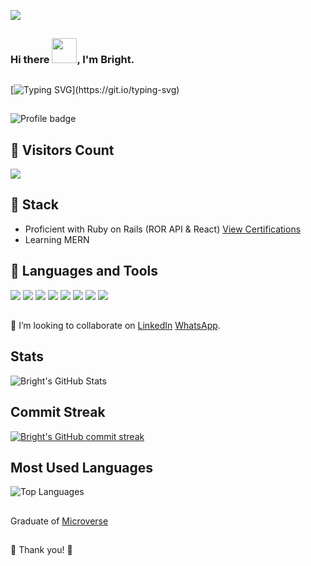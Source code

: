 ![](https://img.shields.io/badge/Microverse-blueviolet)
##

### Hi there <img src="https://emoji.gg/assets/emoji/wavegif_1860.gif" width="40" height="40"/>, I'm Bright.

## 

[![Typing SVG](https://readme-typing-svg.herokuapp.com?font=Popins&duration=4700&color=E8A44FED&lines=Over+3+years+of+active+experience.;I+build+edge+cutting+business+logic.;Always+happy+to+learn+new+stuff.;I+am+open+to+new+opportunities.)](https://git.io/typing-svg)

##

![Profile badge](https://www.codewars.com/users/brytebee/badges/large)

## 👱 Visitors Count
<img src="https://profile-counter.glitch.me/Anny85-code/count.svg" />

## 
## 🥇 Stack
- Proficient with Ruby on Rails (ROR API & React) [View Certifications](https://drive.google.com/drive/folders/1YTzyAB8O0XnXbpom8UfLAPCVqY9zp5Ly?usp=sharing)
- Learning MERN

## 
## 🥇 Languages and Tools
![](https://img.shields.io/badge/JS-React-brightgreen) ![](https://img.shields.io/badge/js-node-green) ![](https://img.shields.io/badge/HTML5-SemanticTAGS-orange) ![](https://img.shields.io/badge/CSS-CSS3-blue) ![](https://img.shields.io/badge/Ruby-Rail-red) ![](https://img.shields.io/badge/HTML-haml-yellow) ![](https://img.shields.io/badge/git-Git-brightgreen) ![](https://img.shields.io/badge/Git-GitBash-green)

## 

👯 I’m looking to collaborate on [LinkedIn](https://www.linkedin.com/in/brytebee/) [WhatsApp](https://wa.me/2347066324306).

## 
## Stats 
![Bright's GitHub Stats](https://github-readme-stats.vercel.app/api?username=brytebee&show_icons=true&locale=en&theme=tokyonight)
  
 ## 
 ## Commit Streak
[![Bright's GitHub commit streak](https://github-readme-streak-stats.herokuapp.com/?user=brytebee&theme=tokyonight)](https://git.io/streak-stats)
 ## Most Used Languages
![Top Languages](https://github-readme-stats.vercel.app/api/top-langs?username=brytebee&show_icons=true&locale=en&layout=compact&theme=tokyonight)

## 
Graduate of [Microverse](https://www.microverse.org/?grsf=fds6ce)

## 
🤝 Thank you! 🤝
